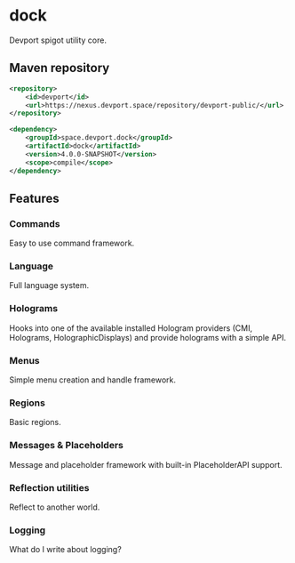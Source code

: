 # dock

Devport spigot utility core.

## Maven repository

```xml
<repository>
    <id>devport</id>
    <url>https://nexus.devport.space/repository/devport-public/</url>
</repository>
```

```xml
<dependency>
    <groupId>space.devport.dock</groupId>
    <artifactId>dock</artifactId>
    <version>4.0.0-SNAPSHOT</version>
    <scope>compile</scope>
</dependency>
```

## Features

### Commands

Easy to use command framework.

### Language

Full language system.

### Holograms

Hooks into one of the available installed Hologram providers (CMI, Holograms, HolographicDisplays) and provide holograms
with a simple API.

### Menus

Simple menu creation and handle framework.

### Regions

Basic regions.

### Messages & Placeholders

Message and placeholder framework with built-in PlaceholderAPI support.

### Reflection utilities

Reflect to another world.

### Logging

What do I write about logging?
